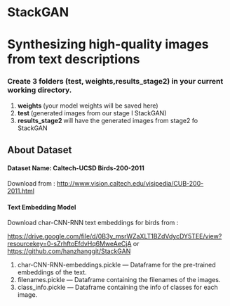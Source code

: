 # StackGAN

# Synthesizing high-quality images from text descriptions


### Create 3 folders (test, weights,results_stage2) in your current working directory.
1. <b>weights </b> (your model weights will be saved here)
2. <b>test </b> (generated images from our stage I StackGAN)
3. <b>results_stage2 </b> will have the generated images from stage2 fo StackGAN

## About Dataset

#### Dataset Name: Caltech-UCSD Birds-200-2011

Download from : http://www.vision.caltech.edu/visipedia/CUB-200-2011.html

#### Text Embedding Model
Download char-CNN-RNN text embeddings for birds from : 

https://drive.google.com/file/d/0B3y_msrWZaXLT1BZdVdycDY5TEE/view?resourcekey=0-sZrhftoEfdvHq6MweAeCjA
or 
https://github.com/hanzhanggit/StackGAN

1. char-CNN-RNN-embeddings.pickle — Dataframe for the pre-trained embeddings of the text.
2.  filenames.pickle — Dataframe containing the filenames of the images.
3. class_info.pickle — Dataframe containing the info of classes for each image.
